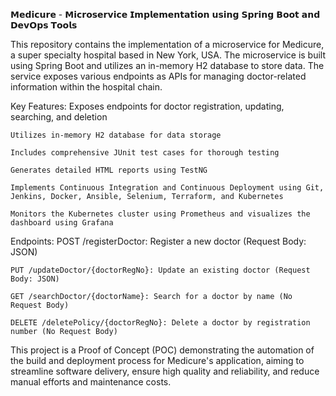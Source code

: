 𝗠𝗲𝗱𝗶𝗰𝘂𝗿𝗲 - 𝗠𝗶𝗰𝗿𝗼𝘀𝗲𝗿𝘃𝗶𝗰𝗲 𝗜𝗺𝗽𝗹𝗲𝗺𝗲𝗻𝘁𝗮𝘁𝗶𝗼𝗻 𝘂𝘀𝗶𝗻𝗴 𝗦𝗽𝗿𝗶𝗻𝗴 𝗕𝗼𝗼𝘁 𝗮𝗻𝗱 𝗗𝗲𝘃𝗢𝗽𝘀 𝗧𝗼𝗼𝗹𝘀

This repository contains the implementation of a microservice for Medicure, a super specialty hospital based in New York, USA. The microservice is built using Spring Boot and utilizes an in-memory H2 database to store data. The service exposes various endpoints as APIs for managing doctor-related information within the hospital chain.

Key Features:
    Exposes endpoints for doctor registration, updating, searching, and deletion
    
    Utilizes in-memory H2 database for data storage
    
    Includes comprehensive JUnit test cases for thorough testing
    
    Generates detailed HTML reports using TestNG
    
    Implements Continuous Integration and Continuous Deployment using Git, Jenkins, Docker, Ansible, Selenium, Terraform, and Kubernetes
    
    Monitors the Kubernetes cluster using Prometheus and visualizes the dashboard using Grafana


Endpoints:
    POST /registerDoctor: Register a new doctor (Request Body: JSON)
    
    PUT /updateDoctor/{doctorRegNo}: Update an existing doctor (Request Body: JSON)
    
    GET /searchDoctor/{doctorName}: Search for a doctor by name (No Request Body)
    
    DELETE /deletePolicy/{doctorRegNo}: Delete a doctor by registration number (No Request Body)

This project is a Proof of Concept (POC) demonstrating the automation of the build and deployment process for Medicure's application, aiming to streamline software delivery, ensure high quality and reliability, and reduce manual efforts and maintenance costs.
